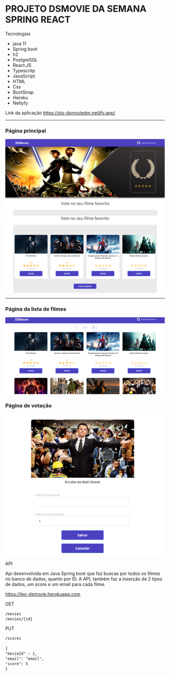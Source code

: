 # PROJETO DSMOVIE DA SEMANA SPRING REACT


Tecnologias

*   java 11
*   Spring boot
*   h2
*   PostgreSQL
*   React.JS
*   Typescritp
*   JavaScript
*   HTML
*   Css
*   BootStrap
*   Heroku
*   Netlyfy


Link da aplicação https://sts-dsmoviedm.netlify.app/

---

### Página principal

![img](./screens/img1.png)
![img](./screens/img2.png)

---

### Página da lista de filmes

![img](./screens/img3.png)

### Página de votação

![img](./screens/img4.png)



API

Api desenvolvida em Java Spring boot que faz buscas por todos os filmes no banco de dados, quanto por ID. A API, também faz a inserção de 2 tipos de dados, um score e um email para cada filme. 

https://leo-dsmovie.herokuapp.com

GET


    /movies
    /movies/{id}

PUT
    
    /scores
    
    {
    "movieId" : 1,
    "email": "email",
    "score": 5
    }